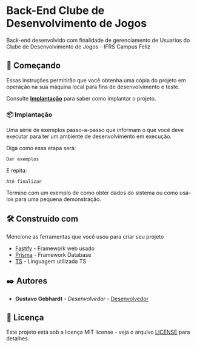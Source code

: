 # Back-End Clube de Desenvolvimento de Jogos

Back-end desenvolvido com finalidade de gerenciamento de Usuarios do Clube de Desenvolvimento de Jogos - IFRS Campus Feliz

## 🚀 Começando

Essas instruções permitirão que você obtenha uma cópia do projeto em operação na sua máquina local para fins de desenvolvimento e teste.

Consulte **[Implantação](#-implanta%C3%A7%C3%A3o)** para saber como implantar o projeto.

### 📦 Implantação

Uma série de exemplos passo-a-passo que informam o que você deve executar para ter um ambiente de desenvolvimento em execução.

Diga como essa etapa será:

```
Dar exemplos
```

E repita:

```
Até finalizar
```

Termine com um exemplo de como obter dados do sistema ou como usá-los para uma pequena demonstração.

## 🛠️ Construído com

Mencione as ferramentas que você usou para criar seu projeto

* [Fastify](https://fastify.dev/docs/latest/) - Framework web usado
* [Prisma](https://www.prisma.io/docs) - Framework Database
* [TS](https://www.typescriptlang.org/docs/) - Linguagem utilizada TS

## ✒️ Autores

* **Gustavo Gebhardt** - *Desenvolvedor* - [Desenvolvedor](https://github.com/GustavoGebhardt/)

## 📄 Licença

Este projeto está sob a licença MIT license - veja o arquivo [LICENSE](https://github.com/GustavoGebhardt/clube-backEnd/blob/main/LICENSE) para detalhes.
